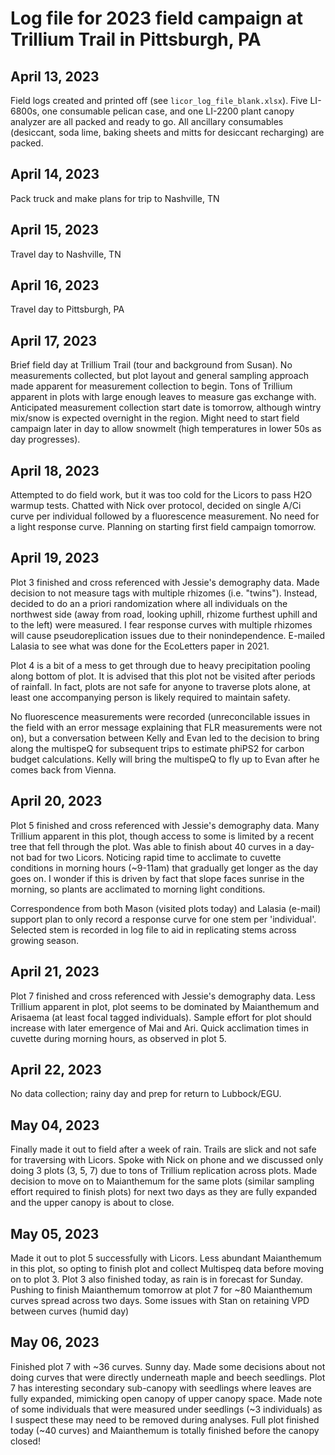 # Log file for 2023 field campaign at Trillium Trail in Pittsburgh, PA

## April 13, 2023
Field logs created and printed off (see `licor_log_file_blank.xlsx`). Five LI-6800s, one consumable pelican case, and one LI-2200 plant canopy analyzer are all packed and ready to go. All ancillary consumables (desiccant, soda lime, baking sheets and mitts for desiccant recharging) are packed.

## April 14, 2023
Pack truck and make plans for trip to Nashville, TN

## April 15, 2023
Travel day to Nashville, TN

## April 16, 2023
Travel day to Pittsburgh, PA

## April 17, 2023
Brief field day at Trillium Trail (tour and background from Susan). No measurements collected, but plot layout and general sampling approach made apparent for measurement collection to begin. Tons of Trillium apparent in plots with large enough leaves to measure gas exchange with. Anticipated measurement collection start date is tomorrow, although wintry mix/snow is expected overnight in the region. Might need to start field campaign later in day to allow snowmelt (high temperatures in lower 50s as day progresses).

## April 18, 2023
Attempted to do field work, but it was too cold for the Licors to pass H2O warmup tests. Chatted with Nick over protocol, decided on single A/Ci curve per individual followed by a fluorescence measurement. No need for a light response curve. Planning on starting first field campaign tomorrow.

## April 19, 2023
Plot 3 finished and cross referenced with Jessie's demography data. Made decision to not measure tags with multiple rhizomes (i.e. "twins"). Instead, decided to do an a priori randomization where all individuals on the northwest side (away from road, looking uphill, rhizome furthest uphill and to the left) were measured. I fear response curves with multiple rhizomes will cause pseudoreplication issues due to their nonindependence. E-mailed Lalasia to see what was done for the EcoLetters paper in 2021.

Plot 4 is a bit of a mess to get through due to heavy precipitation pooling along bottom of plot. It is advised that this plot not be visited after periods of rainfall. In fact, plots are not safe for anyone to traverse plots alone, at least one accompanying person is likely required to maintain safety.

No fluorescence measurements were recorded (unreconcilable issues in the field with an error message explaining that FLR measurements were not on), but a conversation between Kelly and Evan led to the decision to bring along the multispeQ for subsequent trips to estimate phiPS2 for carbon budget calculations. Kelly will bring the multispeQ to fly up to Evan after he comes back from Vienna.

## April 20, 2023
Plot 5 finished and cross referenced with Jessie's demography data. Many Trillium apparent in this plot, though access to some is limited by a recent tree that fell through the plot. Was able to finish about 40 curves in a day- not bad for two Licors. Noticing rapid time to acclimate to cuvette conditions in morning hours (~9-11am) that gradually get longer as the day goes on. I wonder if this is driven by fact that slope faces sunrise in the morning, so plants are acclimated to morning light conditions. 

Correspondence from both Mason (visited plots today) and Lalasia (e-mail) support plan to only record a response curve for one stem per 'individual'. Selected stem is recorded in log file to aid in replicating stems across growing season.

## April 21, 2023
Plot 7 finished and cross referenced with Jessie's demography data. Less Trillium apparent in plot, plot seems to be dominated by Maianthemum and Arisaema (at least focal tagged individuals). Sample effort for plot should increase with later emergence of Mai and Ari. Quick acclimation times in cuvette during morning hours, as observed in plot 5.

## April 22, 2023
No data collection; rainy day and prep for return to Lubbock/EGU.

## May 04, 2023
Finally made it out to field after a week of rain. Trails are slick and not safe for traversing with Licors. Spoke with Nick on phone and we discussed only doing 3 plots (3, 5, 7) due to tons of Trillium replication across plots. Made decision to move on to Maianthemum for the same plots (similar sampling effort required to finish plots) for next two days as they are fully expanded and the upper canopy is about to close.

## May 05, 2023
Made it out to plot 5 successfully with Licors. Less abundant Maianthemum in this plot, so opting to finish plot and collect Multispeq data before moving on to plot 3. Plot 3 also finished today, as rain is in forecast for Sunday. Pushing to finish Maianthemum tomorrow at plot 7 for ~80 Maianthemum curves spread across two days. Some issues with Stan on retaining VPD between curves (humid day)

## May 06, 2023
Finished plot 7 with ~36 curves. Sunny day. Made some decisions about not doing curves that were directly underneath maple and beech seedlings. Plot 7 has interesting secondary sub-canopy with seedlings where leaves are fully expanded, mimicking open canopy of upper canopy space. Made note of some individuals that were measured under seedlings (~3 individuals) as I suspect these may need to be removed during analyses. Full plot finished today (~40 curves) and Maianthemum is totally finished before the canopy closed!